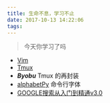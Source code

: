 ```yaml
---
title: 生命不息，学习不止
date: 2017-10-13 14:22:06
tags:
---
```

> 今天你学习了吗
<!-- more -->

- [Vim](/vim)
- [Tmux](/tmux)
- ***Byobu*** Tmux 的再封装
- [alphabetPy](https://github.com/RayZhao1998/alphabetPy) 命令行字体
- [GOOGLE搜索从入门到精通v3.0](http://www.being.org.cn/tool/google.htm)
